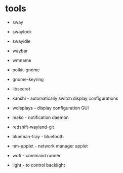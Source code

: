 # tools
* sway
* swaylock
* swayidle
* waybar
* wmname
* polkit-gnome
* gnome-keyring
* libsecret

* kanshi - automatically switch display configurations
* wdisplays - display configuration GUI
* mako - notification daemon
* redshift-wayland-git
* blueman-tray - bluetooth
* nm-applet - network manager applet
* wofi - command runner
* light - to control backlight

